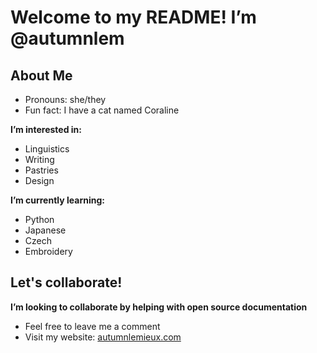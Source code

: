 # Welcome to my README! I’m @autumnlem

## About Me

  - Pronouns: she/they
  - Fun fact: I have a cat named Coraline

  **I’m interested in:**
  - Linguistics
  - Writing
  - Pastries
  - Design

  **I’m currently learning:**
  - Python
  - Japanese
  - Czech
  - Embroidery

## Let's collaborate!

  **I’m looking to collaborate by helping with open source documentation**
  - Feel free to leave me a comment
  - Visit my website: [autumnlemieux.com](https://autumnlemieux.com)

